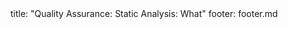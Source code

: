 <frontmatter>
title: "Quality Assurance: Static Analysis: What"
footer: footer.md
</frontmatter>

<include src="navbar.md" boilerplate />

<include src="unit-inPage-asFlat.md" boilerplate />